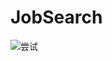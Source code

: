 # JobSearch
![尝试](http://image.huawei.com/tiny-lts/v1/images/fa6e60dc2d010a8509632732948a8e5d_875x976.jpg@900-0-90-f.jpg) 
